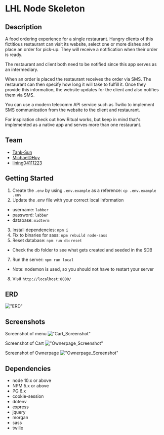 LHL Node Skeleton
=========

## Description

A food ordering experience for a single restaurant. Hungry clients of this fictitious restaurant can visit its website, select one or more dishes and place an order for pick-up. They will receive a notification when their order is ready.

The restaurant and client both need to be notified since this app serves as an intermediary.

When an order is placed the restaurant receives the order via SMS. The restaurant can then specify how long it will take to fulfill it. Once they provide this information, the website updates for the client and also notifies them via SMS.

You can use a modern telecomm API service such as Twilio to implement SMS communication from the website to the client and restaurant.

For inspiration check out how Ritual works, but keep in mind that's implemented as a native app and serves more than one restaurant.

## Team

- [Tank-Sun](https://github.com/Tank-Sun)
- [MichaelDHuy](https://github.com/MichaelDHuy)
- [lining04111223](https://github.com/lining04111223)

## Getting Started

1. Create the `.env` by using `.env.example` as a reference: `cp .env.example .env`
2. Update the .env file with your correct local information 
  - username: `labber` 
  - password: `labber` 
  - database: `midterm`
3. Install dependencies: `npm i`
4. Fix to binaries for sass: `npm rebuild node-sass`
5. Reset database: `npm run db:reset`
  - Check the db folder to see what gets created and seeded in the SDB
7. Run the server: `npm run local`
  - Note: nodemon is used, so you should not have to restart your server
8. Visit `http://localhost:8080/`

## ERD

!["ERD"](https://github.com/Tank-Sun/midterm-1-Food-Pick-up-Ordering/blob/restaurant/docs/ERD.drawio.png?raw=true)

## Screenshots
Screenshot of menu
!["Cart_Screenshot"](https://github.com/Tank-Sun/midterm-1-Food-Pick-up-Ordering/blob/master/docs/Menu%20Screen%20Shot.png?raw=true)

Screenshot of Cart
!["Ownerpage_Screenshot"](https://github.com/Tank-Sun/midterm-1-Food-Pick-up-Ordering/blob/master/docs/Cart%20Screen%20Shot.png?raw=true)

Screenshot of Ownerpage
!["Ownerpage_Screenshot"](https://github.com/Tank-Sun/midterm-1-Food-Pick-up-Ordering/blob/restaurant/docs/Restaurant%20Screen%20Shot.png?raw=true)

## Dependencies

- node 10.x or above
- NPM 5.x or above
- PG 6.x
- cookie-session
- dotenv
- express
- jquery
- morgan
- sass
- twilio
